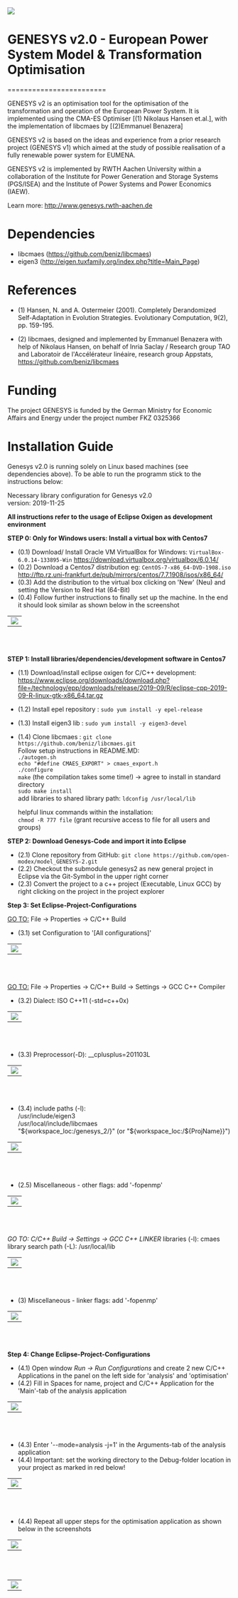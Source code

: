 <img src="/images/banner.png" />
<br/>

# GENESYS v2.0 - European Power System Model & Transformation Optimisation
========================

GENESYS v2 is an optimisation tool for the optimisation of the transformation and operation of the European Power System. It is implemented using the CMA-ES Optimiser [(1) Nikolaus Hansen et.al.], with the implementation of libcmaes by [(2)Emmanuel Benazera]

GENESYS v2 is based on the ideas and experience from a prior research project (GENESYS v1) which aimed at the study of possible realisation of a fully renewable power system for EUMENA.

GENESYS v2 is implemented by RWTH Aachen University within a collaboration of the Institute for Power Generation and Storage Systems (PGS/ISEA) and the Institute of Power Systems and Power Economics (IAEW).

Learn more: http://www.genesys.rwth-aachen.de

# Dependencies

- libcmaes  (https://github.com/beniz/libcmaes)
- eigen3 (http://eigen.tuxfamily.org/index.php?title=Main_Page)

# References

- (1) Hansen, N. and A. Ostermeier (2001). Completely Derandomized Self-Adaptation in Evolution Strategies. Evolutionary Computation, 9(2), pp. 159-195.

- (2) libcmaes,  designed and implemented by Emmanuel Benazera with help of Nikolaus Hansen, on behalf of Inria Saclay / Research group TAO and Laboratoir de l'Accélérateur linéaire, research group Appstats, https://github.com/beniz/libcmaes

# Funding
The project GENESYS is funded by the German Ministry for Economic Affairs and Energy under the project number FKZ 0325366


# Installation Guide
Genesys v2.0 is running solely on Linux based machines (see dependencies above). To be able to run the programm stick to the instructions below:

Necessary library configuration for Genesys v2.0<br/>
version: 2019-11-25

**All instructions refer to the usage of Eclipse Oxigen as development environment**

**STEP 0: Only for Windows users: Install a virtual box with Centos7**<br/>
- (0.1) Download/ Install Oracle VM VirtualBox for Windows: ```VirtualBox-6.0.14-133895-Win```  https://download.virtualbox.org/virtualbox/6.0.14/ <br/>
- (0.2) Download a Centos7 distribution eg: ```CentOS-7-x86_64-DVD-1908.iso``` 
http://ftp.rz.uni-frankfurt.de/pub/mirrors/centos/7.7.1908/isos/x86_64/<br/> 
- (0.3) Add the distribution to the virtual box clicking on 'New' (Neu) and setting the Version to Red Hat (64-Bit) <br/>
- (0.4) Follow further instructions to finally set up the machine. In the end it should look similar as shown below in the screenshot<br/>
<table><tr><td>
    <img src="/images/virtual box.PNG" />
</td></tr></table>
<br/>
<br/>


**STEP 1: Install libraries/dependencies/development software in Centos7** <br/>
- (1.1) Download/install eclipse oxigen for C/C++ development: https://www.eclipse.org/downloads/download.php?file=/technology/epp/downloads/release/2019-09/R/eclipse-cpp-2019-09-R-linux-gtk-x86_64.tar.gz
- (1.2) Install epel repository : ``` sudo yum install -y epel-release ``` <br/>
- (1.3) Install eigen3 lib : ```sudo yum install -y eigen3-devel``` <br/>
- (1.4) Clone libcmaes : ```git clone https://github.com/beniz/libcmaes.git``` <br/>
	Follow setup instructions in README.MD: <br/>
	```./autogen.sh``` <br/>
	```echo "#define CMAES_EXPORT" > cmaes_export.h``` <br/>
	```./configure``` <br/>
	```make``` (the compilation takes some time!) -> agree to install in standard directory <br/>
	```sudo make install``` <br/>
	add libraries to shared library path: ``` ldconfig /usr/local/lib ```
	
	helpful linux commands within the installation:<br/>
	```chmod -R 777 file```	(grant recursive access to file for all users and groups)


**STEP 2: Download Genesys-Code and import it into Eclipse**
- (2.1) Clone repository from GitHub: ```git clone https://github.com/open-modex/model_GENESYS-2.git```
- (2.2) Checkout the submodule genesys2 as new general project in Eclipse via the Git-Symbol in the upper right corner
- (2.3) Convert the project to a c++ project (Executable, Linux GCC) by right clicking on the project in the project explorer

**Step 3: Set Eclipse-Project-Configurations**<br/>

<ins>GO TO:</ins> File → Properties → C/C++ Build
- (3.1) set Configuration to '[All configurations]' 

<table><tr><td>
    <img src="/images/all_configs.PNG" />
</td></tr></table>
<br/>
<br/>

<ins>GO TO:</ins> File → Properties → C/C++ Build → Settings → GCC C++ Compiler
- (3.2) Dialect: ISO C++11 (-std=c++0x)

<table><tr><td>
    <img src="/images/dialect.PNG" />
</td></tr></table>
<br/>
<br/>

- (3.3) Preprocessor(-D): __cplusplus=201103L

<table><tr><td>
    <img src="/images/preprocessor.PNG" />
</td></tr></table>
<br/>
<br/>

- (3.4) include paths (-l):<br/>
/usr/include/eigen3<br/>
/usr/local/include/libcmaes<br/>
"${workspace_loc:/genesys_2/}" (or "${workspace_loc:/${ProjName}}")
				
<table><tr><td>
    <img src="/images/includes.PNG" />
</td></tr></table>
<br/>
<br/>
				
- (2.5) Miscellaneous - other flags: add '-fopenmp'

<table><tr><td>
    <img src="/images/miscellaneous_comp.PNG" />
</td></tr></table>
<br/>
<br/>

*GO TO: C/C++ Build → Settings → GCC C++ LINKER*
libraries (-l): cmaes
library search path (-L): /usr/local/lib

<table><tr><td>
    <img src="/images/libraries.PNG" />
</td></tr></table>
<br/>
<br/>

- (3) Miscellaneous - linker flags: add '-fopenmp'

<table><tr><td>
    <img src="/images/miscellaneous_link.PNG" />
</td></tr></table>
<br/>
<br/>


**Step 4: Change Eclipse-Project-Configurations**<br/>

- (4.1) Open window *Run → Run Configurations* and create 2 new C/C++ Applications in the panel on the left side for 'analysis' and 'optimisation'
- (4.2) Fill in Spaces for name, project and C/C++ Application for the 'Main'-tab of the analysis application
<table><tr><td>
    <img src="/images/config genesys analysis.PNG" />
</td></tr></table>
<br/>
<br/>

- (4.3) Enter '--mode=analysis -j=1' in the Arguments-tab of the analysis application
- (4.4) Important: set the working directory to the Debug-folder location in your project as marked in red below!
<table><tr><td>
    <img src="/images/config genesys analysis arguments neu.PNG" />
</td></tr></table>
<br/>
<br/>

- (4.4) Repeat all upper steps for the optimisation application as shown below in the screenshots
<table><tr><td>
    <img src="/images/config genesys optimise.PNG" />
</td></tr></table>
<br/>
<br/>

<table><tr><td>
    <img src="/images/config genesys optimise arguments neu.PNG" />
</td></tr></table>
<br/>
<br/>



